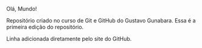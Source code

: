 Olá, Mundo!

Repositório criado no curso de Git e GitHub do Gustavo Gunabara.
Essa é a primeira edição do repositório.

Linha adicionada diretamente pelo site do GitHub.
